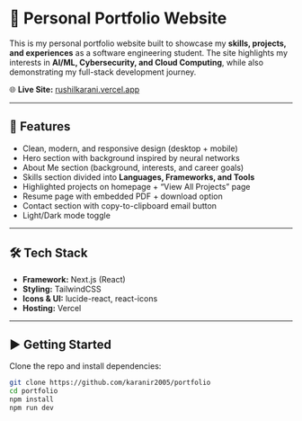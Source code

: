 # 🚀 Personal Portfolio Website  

This is my personal portfolio website built to showcase my **skills, projects, and experiences** as a software engineering student. The site highlights my interests in **AI/ML, Cybersecurity, and Cloud Computing**, while also demonstrating my full-stack development journey.  

🌐 **Live Site:** [rushilkarani.vercel.app](https://rushilkarani.vercel.app/)  

---

## 📌 Features  
- Clean, modern, and responsive design (desktop + mobile)  
- Hero section with background inspired by neural networks  
- About Me section (background, interests, and career goals)  
- Skills section divided into **Languages, Frameworks, and Tools**  
- Highlighted projects on homepage + “View All Projects” page  
- Resume page with embedded PDF + download option  
- Contact section with copy-to-clipboard email button  
- Light/Dark mode toggle  

---

## 🛠️ Tech Stack  
- **Framework:** Next.js (React)  
- **Styling:** TailwindCSS  
- **Icons & UI:** lucide-react, react-icons  
- **Hosting:** Vercel  

---

## ▶️ Getting Started  

Clone the repo and install dependencies:  

```bash
git clone https://github.com/karanir2005/portfolio
cd portfolio
npm install
npm run dev
